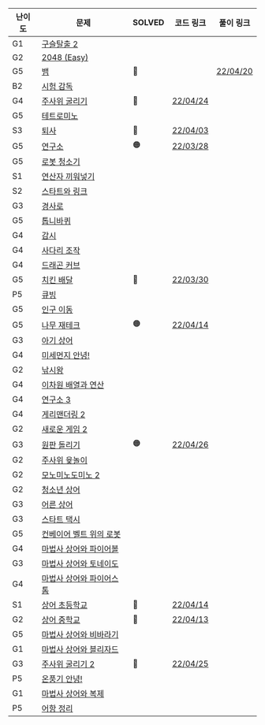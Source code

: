 | **난이도** | **문제**                                                                                     | **SOLVED** | **코드 링크**                                                                                               | **풀이 링크**                                                                                  |
| ---------- | -------------------------------------------------------------------------------------------- | ---------- | ----------------------------------------------------------------------------------------------------------- | ---------------------------------------------------------------------------------------------- |
| G1         | <a href="https://www.acmicpc.net/problem/13460" target="_blank">구슬탈출 2</a>               |            |                                                                                                             |                                                                                                |
| G2         | <a href="https://www.acmicpc.net/problem/12100" target="_blank">2048 (Easy)</a>              |            |                                                                                                             |                                                                                                |
| G5         | <a href="https://www.acmicpc.net/problem/3190" target="_blank">뱀</a>                        | 🔵         |                                                                                                             | [22/04/20](https://github.com/cindia3704/Algopat/blob/main/beakjun/Samsung2022/snack_3190.cpp) |
| B2         | <a href="https://www.acmicpc.net/problem/13458" target="_blank">시험 감독</a>                |            |                                                                                                             |                                                                                                |
| G4         | <a href="https://www.acmicpc.net/problem/14499" target="_blank">주사위 굴리기</a>            | 🔵         | [22/04/24](https://github.com/cindia3704/Algopat/blob/main/beakjun/Samsung2022/rollingDice_14499.cpp)       |                                                                                                |
| G5         | <a href="https://www.acmicpc.net/problem/14500" target="_blank">테트로미노</a>               |            |                                                                                                             |                                                                                                |
| S3         | <a href="https://www.acmicpc.net/problem/14501" target="_blank">퇴사</a>                     | 🔵         | [22/04/03](https://github.com/cindia3704/Algopat/blob/main/beakjun/Samsung2022/retirement_14501.cpp)        |                                                                                                |
| G5         | <a href="https://www.acmicpc.net/problem/14502" target="_blank">연구소</a>                   | 🟠         | [22/03/28](https://github.com/cindia3704/Algopat/blob/main/beakjun/Samsung2022/lab_14502.cpp)               |                                                                                                |
| G5         | <a href="https://www.acmicpc.net/problem/14503" target="_blank">로봇 청소기</a>              |            |                                                                                                             |                                                                                                |
| S1         | <a href="https://www.acmicpc.net/problem/14888" target="_blank">연산자 끼워넣기</a>          |            |                                                                                                             |                                                                                                |
| S2         | <a href="https://www.acmicpc.net/problem/14889" target="_blank">스타트와 링크</a>            |            |                                                                                                             |                                                                                                |
| G3         | <a href="https://www.acmicpc.net/problem/14890" target="_blank">경사로</a>                   |            |                                                                                                             |                                                                                                |
| G5         | <a href="https://www.acmicpc.net/problem/14891" target="_blank">톱니바퀴</a>                 |            |                                                                                                             |                                                                                                |
| G4         | <a href="https://www.acmicpc.net/problem/15683" target="_blank">감시</a>                     |            |                                                                                                             |                                                                                                |
| G4         | <a href="https://www.acmicpc.net/problem/15684" target="_blank">사다리 조작</a>              |            |                                                                                                             |                                                                                                |
| G4         | <a href="https://www.acmicpc.net/problem/15685" target="_blank">드래곤 커브</a>              |            |                                                                                                             |                                                                                                |
| G5         | <a href="https://www.acmicpc.net/problem/15686" target="_blank">치킨 배달</a>                | 🔵         | [22/03/30](https://github.com/cindia3704/Algopat/blob/main/beakjun/Samsung2022/chickenDelivery_15686.cpp)   |                                                                                                |
| P5         | <a href="https://www.acmicpc.net/problem/5373" target="_blank">큐빙</a>                      |            |                                                                                                             |                                                                                                |
| G5         | <a href="https://www.acmicpc.net/problem/16234" target="_blank">인구 이동</a>                |            |                                                                                                             |                                                                                                |
| G5         | <a href="https://www.acmicpc.net/problem/16235" target="_blank">나무 재테크</a>              | 🟠         | [22/04/14](https://github.com/cindia3704/Algopat/blob/main/beakjun/Samsung2022/treeFinance_16235.cpp)       |                                                                                                |
| G3         | <a href="https://www.acmicpc.net/problem/16236" target="_blank">아기 상어</a>                |            |                                                                                                             |                                                                                                |
| G4         | <a href="https://www.acmicpc.net/problem/17144" target="_blank">미세먼지 안녕!</a>           |            |                                                                                                             |                                                                                                |
| G2         | <a href="https://www.acmicpc.net/problem/17143" target="_blank">낚시왕</a>                   |            |                                                                                                             |                                                                                                |
| G4         | <a href="https://www.acmicpc.net/problem/17140" target="_blank">이차원 배열과 연산</a>       |            |                                                                                                             |                                                                                                |
| G4         | <a href="https://www.acmicpc.net/problem/17142" target="_blank">연구소 3</a>                 |            |                                                                                                             |                                                                                                |
| G4         | <a href="https://www.acmicpc.net/problem/17779" target="_blank">게리맨더링 2</a>             |            |                                                                                                             |                                                                                                |
| G2         | <a href="https://www.acmicpc.net/problem/17837" target="_blank">새로운 게임 2</a>            |            |                                                                                                             |                                                                                                |
| G3         | <a href="https://www.acmicpc.net/problem/17822" target="_blank">원판 돌리기</a>              | 🟠         | [22/04/26](https://github.com/cindia3704/Algopat/blob/main/beakjun/Samsung2022/rollingCircle_17822.cpp)     |                                                                                                |
| G2         | <a href="https://www.acmicpc.net/problem/17825" target="_blank">주사위 윷놀이</a>            |            |                                                                                                             |                                                                                                |
| G2         | <a href="https://www.acmicpc.net/problem/20061" target="_blank">모노미노도미노 2</a>         |            |                                                                                                             |                                                                                                |
| G2         | <a href="https://www.acmicpc.net/problem/19236" target="_blank">청소년 상어</a>              |            |                                                                                                             |                                                                                                |
| G3         | <a href="https://www.acmicpc.net/problem/19237" target="_blank">어른 상어</a>                |            |                                                                                                             |                                                                                                |
| G3         | <a href="https://www.acmicpc.net/problem/19238" target="_blank">스타트 택시</a>              |            |                                                                                                             |                                                                                                |
| G5         | <a href="https://www.acmicpc.net/problem/20055" target="_blank">컨베이어 벨트 위의 로봇</a>  |            |                                                                                                             |                                                                                                |
| G4         | <a href="https://www.acmicpc.net/problem/20056" target="_blank">마법사 상어와 파이어볼</a>   |            |                                                                                                             |                                                                                                |
| G3         | <a href="https://www.acmicpc.net/problem/20057" target="_blank">마법사 상어와 토네이도</a>   |            |                                                                                                             |                                                                                                |
| G4         | <a href="https://www.acmicpc.net/problem/20058" target="_blank">마법사 상어와 파이어스톰</a> |            |                                                                                                             |                                                                                                |
| S1         | <a href="https://www.acmicpc.net/problem/21608" target="_blank">상어 초등학교</a>            | 🔵         | [22/04/14](https://github.com/cindia3704/Algopat/blob/main/beakjun/Samsung2022/lowerSchoolShark_21608.cpp)  |                                                                                                |
| G2         | <a href="https://www.acmicpc.net/problem/21609" target="_blank">상어 중학교</a>              | 🔵         | [22/04/13](https://github.com/cindia3704/Algopat/blob/main/beakjun/Samsung2022/middleSchoolShark_21609.cpp) |                                                                                                |
| G5         | <a href="https://www.acmicpc.net/problem/21610" target="_blank">마법사 상어와 비바라기</a>   |            |                                                                                                             |                                                                                                |
| G1         | <a href="https://www.acmicpc.net/problem/21611" target="_blank">마법사 상어와 블리자드</a>   |            |                                                                                                             |                                                                                                |
| G3         | <a href="https://www.acmicpc.net/problem/23288" target="_blank">주사위 굴리기 2</a>          | 🔵         | [22/04/25](https://github.com/cindia3704/Algopat/blob/main/beakjun/Samsung2022/rollingDice2_23288.cpp)      |                                                                                                |
| P5         | <a href="https://www.acmicpc.net/problem/23289" target="_blank">온풍기 안녕!</a>             |            |                                                                                                             |                                                                                                |
| G1         | <a href="https://www.acmicpc.net/problem/23290" target="_blank">마법사 상어와 복제</a>       |            |                                                                                                             |                                                                                                |
| P5         | <a href="https://www.acmicpc.net/problem/23291" target="_blank">어항 정리</a>                |            |                                                                                                             |                                                                                                |
